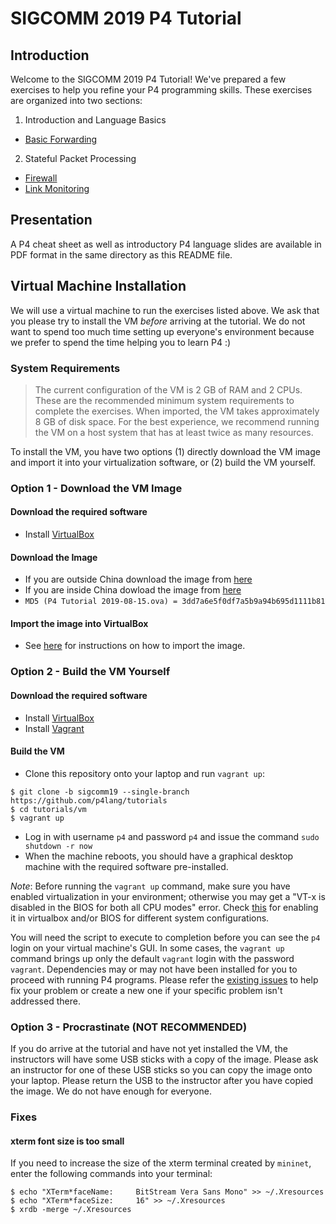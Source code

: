 # SIGCOMM 2019 P4 Tutorial

## Introduction

Welcome to the SIGCOMM 2019 P4 Tutorial! We've prepared a few exercises
to help you refine your P4 programming skills. These exercises are
organized into two sections:

1. Introduction and Language Basics
* [Basic Forwarding](./exercises/basic)

2. Stateful Packet Processing
* [Firewall](./exercises/firewall)
* [Link Monitoring](./exercises/link_monitor)

## Presentation

A P4 cheat sheet as well as introductory P4 language slides are available
in PDF format in the same directory as this README file.
        
## Virtual Machine Installation

We will use a virtual machine to run the exercises listed above. We ask
that you please try to install the VM *before* arriving at the tutorial.
We do not want to spend too much time setting up everyone's environment
because we prefer to spend the time helping you to learn P4 :)

### System Requirements

> The current configuration of the VM is 2 GB of RAM and 2 CPUs. These are
> the recommended minimum system requirements to complete the exercises.
> When imported, the VM takes approximately 8 GB of disk space. For the best
> experience, we recommend running the VM on a host system that has at least
> twice as many resources.

To install the VM, you have two options (1) directly download the VM image
and import it into your virtualization software, or (2) build the VM
yourself.

### Option 1 - Download the VM Image

#### Download the required software

* Install [VirtualBox](https://virtualbox.org)

#### Download the Image

* If you are outside China download the image from [here](http://stanford.edu/~sibanez/docs/)
* If you are inside China dowload the image from [here](http://58.213.119.23:8899/)
* `MD5 (P4 Tutorial 2019-08-15.ova) = 3dd7a6e5f0df7a5b9a94b695d1111b81`

#### Import the image into VirtualBox

* See [here](https://docs.oracle.com/cd/E26217_01/E26796/html/qs-import-vm.html) for
instructions on how to import the image.

### Option 2 - Build the VM Yourself

#### Download the required software

* Install [VirtualBox](https://virtualbox.org)
* Install [Vagrant](https://vagrantup.com)

#### Build the VM

* Clone this repository onto your laptop and run `vagrant up`:
```
$ git clone -b sigcomm19 --single-branch https://github.com/p4lang/tutorials
$ cd tutorials/vm
$ vagrant up
```
* Log in with username `p4` and password `p4` and issue the command `sudo shutdown -r now`
* When the machine reboots, you should have a graphical desktop machine with the required
software pre-installed.

*Note*: Before running the `vagrant up` command, make sure you have enabled virtualization in your environment; otherwise you may get a "VT-x is disabled in the BIOS for both all CPU modes" error. Check [this](https://stackoverflow.com/questions/33304393/vt-x-is-disabled-in-the-bios-for-both-all-cpu-modes-verr-vmx-msr-all-vmx-disabl) for enabling it in virtualbox and/or BIOS for different system configurations.

You will need the script to execute to completion before you can see the `p4` login on your virtual machine's GUI. In some cases, the `vagrant up` command brings up only the default `vagrant` login with the password `vagrant`. Dependencies may or may not have been installed for you to proceed with running P4 programs. Please refer the [existing issues](https://github.com/p4lang/tutorials/issues) to help fix your problem or create a new one if your specific problem isn't addressed there.

### Option 3 - Procrastinate (NOT RECOMMENDED)

If you do arrive at the tutorial and have not yet installed the VM,
the instructors will have some USB sticks with a copy of the image.
Please ask an instructor for one of these USB sticks so you can copy
the image onto your laptop. Please return the USB to the instructor
after you have copied the image. We do not have enough for everyone.

### Fixes

#### xterm font size is too small

If you need to increase the size of the xterm terminal created by `mininet`, enter the following commands into your terminal:
```
$ echo "XTerm*faceName:     BitStream Vera Sans Mono" >> ~/.Xresources
$ echo "XTerm*faceSize:     16" >> ~/.Xresources
$ xrdb -merge ~/.Xresources
```